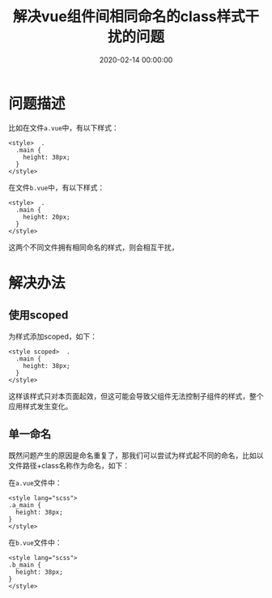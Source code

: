 ﻿---
layout: post
title: 解决vue组件间相同命名的class样式干扰的问题
date: 2020-02-14 00:00:00
categories: 
- Vue-前端框架
tags: 
- Vue
- Vue-cli
description: 解决vue组件间相同命名的class样式干扰的问题。
---


# 问题描述
比如在文件`a.vue`中，有以下样式：
```
<style>  .
  .main {    
    height: 38px; 
  }
</style>
```
在文件`b.vue`中，有以下样式：
```
<style>  .
  .main {    
    height: 20px; 
  }
</style>
```
这两个不同文件拥有相同命名的样式，则会相互干扰，

# 解决办法
## 使用scoped
为样式添加scoped，如下：
```
<style scoped>  .
  .main {    
    height: 38px; 
  }
</style>
```
这样该样式只对本页面起效，但这可能会导致父组件无法控制子组件的样式，整个应用样式发生变化。

## 单一命名
既然问题产生的原因是命名重复了，那我们可以尝试为样式起不同的命名，比如以文件路径+class名称作为命名，如下：

在`a.vue`文件中：
```
<style lang="scss"> 
.a_main {    
  height: 38px; 
}
</style>
```
在`b.vue`文件中：
```
<style lang="scss"> 
.b_main {    
  height: 38px; 
}
</style>
```

